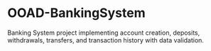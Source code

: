 # OOAD-BankingSystem
Banking System project implementing account creation, deposits, withdrawals, transfers, and transaction history with data validation.
